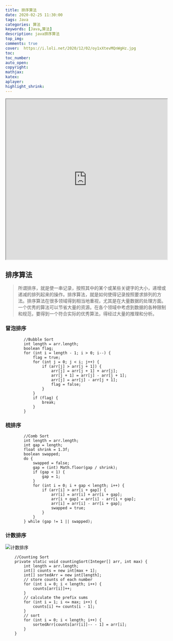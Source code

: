 ```yaml
---
title: 排序算法
date: 2020-02-25 11:30:00
tags: Java
categories: 算法
keywords: [Java,算法]
description: java排序算法
top_img:
comments: true
cover:  https://i.loli.net/2020/12/02/oy1xXtevMQnWgHz.jpg
toc:
toc_number:
auto_open:
copyright:
mathjax:
katex:
aplayer:
highlight_shrink:
---
```

<iframe src = "https://algorithm-visualizer.org/backtracking/hamiltonean-cycles"
        style= "width:100%;height:500px;"
></iframe>

## 排序算法

> 所谓排序，就是使一串记录，按照其中的某个或某些关键字的大小，递增或递减的排列起来的操作。排序算法，就是如何使得记录按照要求排列的方法。排序算法在很多领域得到相当地重视，尤其是在大量数据的处理方面。一个优秀的算法可以节省大量的资源。在各个领域中考虑到数据的各种限制和规范，要得到一个符合实际的优秀算法，得经过大量的推理和分析。
### 冒泡排序

```
        //Bubble Sort
        int length = arr.length;
        boolean flag;
        for (int i = length - 1; i > 0; i--) {
            flag = true;
            for (int j = 0; j < i; j++) {
                if (arr[j] > arr[j + 1]) {
                    arr[j] = arr[j + 1] + arr[j];
                    arr[j + 1] = arr[j] - arr[j + 1];
                    arr[j] = arr[j] - arr[j + 1];
                    flag = false;
                }
            }
            if (flag) {
                break;
            }
        }
```


### 梳排序

```
        //Comb Sort
        int length = arr.length;
        int gap = length;
        float shrink = 1.3f;
        boolean swapped;
        do {
            swapped = false;
            gap = (int) Math.floor(gap / shrink);
            if (gap < 1) {
                gap = 1;
            }
            for (int i = 0; i + gap < length; i++) {
                if (arr[i] > arr[i + gap]) {
                    arr[i] = arr[i] + arr[i + gap];
                    arr[i + gap] = arr[i] - arr[i + gap];
                    arr[i] = arr[i] - arr[i + gap];
                    swapped = true;
                }
            }
        } while (gap != 1 || swapped);
```

### 计数排序

![计数排序](https://upload-images.jianshu.io/upload_images/11765489-06050cebd6a5bbf8.gif)
```
    //Counting Sort
    private static void countingSort(Integer[] arr, int max) {
        int length = arr.length;
        int[] counts = new int[max + 1];
        int[] sortedArr = new int[length];
        // store counts of each number
        for (int i = 0; i < length; i++) {
            counts[arr[i]]++;
        }
        // calculate the prefix sums
        for (int i = 1; i <= max; i++) {
            counts[i] += counts[i - 1];
        }
        // sort
        for (int i = 0; i < length; i++) {
            sortedArr[counts[arr[i]]-- - 1] = arr[i];
        }
    }
```